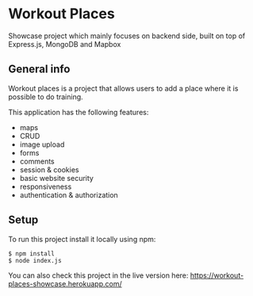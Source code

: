 # Workout Places
Showcase project which mainly focuses on backend side, built on top of Express.js, MongoDB and Mapbox

## General info

Workout places is a project that allows users to add a place where it is possible to do training. 

This application has the following features:
* maps
* CRUD
* image upload
* forms
* comments
* session & cookies
* basic website security 
* responsiveness
* authentication & authorization

## Setup
To run this project install it locally using npm:

```
$ npm install
$ node index.js
```

You can also check this project in the live version here:
https://workout-places-showcase.herokuapp.com/
